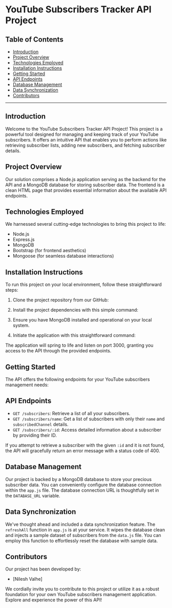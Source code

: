 # YouTube Subscribers Tracker API Project

## Table of Contents
- [Introduction](#introduction)
- [Project Overview](#project-overview)
- [Technologies Employed](#technologies-employed)
- [Installation Instructions](#installation-instructions)
- [Getting Started](#getting-started)
- [API Endpoints](#api-endpoints)
- [Database Management](#database-management)
- [Data Synchronization](#data-synchronization)
- [Contributors](#contributors)

---

## Introduction
Welcome to the YouTube Subscribers Tracker API Project! This project is a powerful tool designed for managing and keeping track of your YouTube subscribers. It offers an intuitive API that enables you to perform actions like retrieving subscriber lists, adding new subscribers, and fetching subscriber details.

## Project Overview
Our solution comprises a Node.js application serving as the backend for the API and a MongoDB database for storing subscriber data. The frontend is a clean HTML page that provides essential information about the available API endpoints.

## Technologies Employed
We harnessed several cutting-edge technologies to bring this project to life:

- Node.js
- Express.js
- MongoDB
- Bootstrap (for frontend aesthetics)
- Mongoose (for seamless database interactions)

## Installation Instructions
To run this project on your local environment, follow these straightforward steps:

1. Clone the project repository from our GitHub:

2. Install the project dependencies with this simple command:

3. Ensure you have MongoDB installed and operational on your local system.

4. Initiate the application with this straightforward command:

The application will spring to life and listen on port 3000, granting you access to the API through the provided endpoints.

## Getting Started
The API offers the following endpoints for your YouTube subscribers management needs:

## API Endpoints
- `GET /subscribers`: Retrieve a list of all your subscribers.
- `GET /subscribers/name`: Get a list of subscribers with only their `name` and `subscribedChannel` details.
- `GET /subscribers/:id`: Access detailed information about a subscriber by providing their ID.

If you attempt to retrieve a subscriber with the given `:id` and it is not found, the API will gracefully return an error message with a status code of 400.

## Database Management
Our project is backed by a MongoDB database to store your precious subscriber data. You can conveniently configure the database connection within the `app.js` file. The database connection URL is thoughtfully set in the `DATABASE_URL` variable.

## Data Synchronization
We've thought ahead and included a data synchronization feature. The `refreshAll` function in `app.js` is at your service. It wipes the database clean and injects a sample dataset of subscribers from the `data.js` file. You can employ this function to effortlessly reset the database with sample data.

## Contributors
Our project has been developed by:

- [Nilesh Valhe]

We cordially invite you to contribute to this project or utilize it as a robust foundation for your own YouTube subscribers management application. Explore and experience the power of this API!
